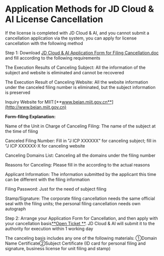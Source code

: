 # Application Methods for JD Cloud & AI License Cancellation

If the license is completed with JD Cloud & AI, and you cannot submit a cancellation application via the system, you can apply for license cancellation with the following method

Step 1: Download [JD Cloud & AI Application Form for Filing Cancellation.doc](https://img1.jcloudcs.com/cms/628e41dc-0181-4ee4-9548-6330383a1a1120180416144125.doc) and fill according to the following requirements

The Execution Results of Canceling Subject: All the information of the subject and website is eliminated and cannot be recovered

The Execution Result of Canceling Website: All the website information under the canceled filing number is eliminated, but the subject information is preserved

Inquiry Website for MIIT:[**www.beian.miit.gov.cn**](http://www.beian.miit.gov.cn)

**Form-filing Explanation:**

Name of the Unit in Charge of Canceling Filing: The name of the subject at the time of filing

Canceled Filing Number: Fill in "J ICP XXXXXX" for canceling subject; fill in "J ICP XXXXXX-X for canceling website

Canceling Domains List: Canceling all the domains under the filing number

Reasons for Canceling: Please fill in the according to the actual reasons

Applicant Information: The information submitted by the applicant this time can be different with the filing information

Filing Password: Just for the need of subject filing

Stamp/Signature: The corporate filing cancellation needs the same official seal with the filing units; the personal filing cancellation needs own autograph

Step 2: Arrange your Application Form for Cancellation, and then apply with your cancellation basis[**Open Ticket **](https://uc.jcloud.com/login?returnUrl=https%3A%2F%2Fuc.jcloud.com%2Fmyorder%2Fsubmit). JD Cloud & AI will submit it to the authority for execution within 1 working day

The canceling basis includes any one of the following materials: ①Domain Name Certificate②Subject Certificate (ID card for personal filing and signature, business license for unit filing and stamp)
